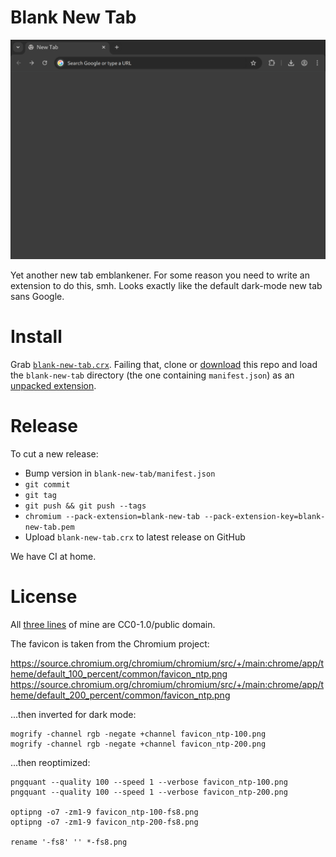 # Blank New Tab

![Screenshot of the eponymous](screenshot.png)

Yet another new tab emblankener. For some reason you need to write an extension to do this, smh. Looks exactly like the default dark-mode new tab sans Google.

# Install

Grab [`blank-new-tab.crx`](https://github.com/milkey-mouse/blank-new-tab/releases/latest/download/blank-new-tab.crx). Failing that, clone or [download](https://github.com/milkey-mouse/blank-new-tab/archive/refs/heads/master.zip) this repo and load the `blank-new-tab` directory (the one containing `manifest.json`) as an [unpacked extension](https://developer.chrome.com/docs/extensions/get-started/tutorial/hello-world#load-unpacked).

# Release

To cut a new release:

- Bump version in `blank-new-tab/manifest.json`
- `git commit`
- `git tag`
- `git push && git push --tags`
- `chromium --pack-extension=blank-new-tab --pack-extension-key=blank-new-tab.pem`
- Upload `blank-new-tab.crx` to latest release on GitHub

We have CI at home.

# License

All [three lines](blank-new-tab/index.html) of mine are CC0-1.0/public domain.

The favicon is taken from the Chromium project:

https://source.chromium.org/chromium/chromium/src/+/main:chrome/app/theme/default_100_percent/common/favicon_ntp.png
https://source.chromium.org/chromium/chromium/src/+/main:chrome/app/theme/default_200_percent/common/favicon_ntp.png

...then inverted for dark mode:

    mogrify -channel rgb -negate +channel favicon_ntp-100.png
    mogrify -channel rgb -negate +channel favicon_ntp-200.png

...then reoptimized:

    pngquant --quality 100 --speed 1 --verbose favicon_ntp-100.png
    pngquant --quality 100 --speed 1 --verbose favicon_ntp-200.png 

    optipng -o7 -zm1-9 favicon_ntp-100-fs8.png
    optipng -o7 -zm1-9 favicon_ntp-200-fs8.png

    rename '-fs8' '' *-fs8.png
